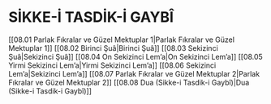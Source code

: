 # SİKKE-İ TASDİK-İ GAYBÎ

[[08.01 Parlak Fıkralar ve Güzel Mektuplar 1|Parlak Fıkralar ve Güzel Mektuplar 1]]
[[08.02 Birinci Şuâ|Birinci Şuâ]]
[[08.03 Sekizinci Şuâ|Sekizinci Şuâ]]
[[08.04 On Sekizinci Lem’a|On Sekizinci Lem’a]]
[[08.05 Yirmi Sekizinci Lem’a|Yirmi Sekizinci Lem’a]]
[[08.06 Sekizinci Lem’a|Sekizinci Lem’a]]
[[08.07 Parlak Fıkralar ve Güzel Mektuplar 2|Parlak Fıkralar ve Güzel Mektuplar 2]]
[[08.08 Dua (Sikke-i Tasdik-i Gaybî)|Dua (Sikke-i Tasdik-i Gaybî)]]
